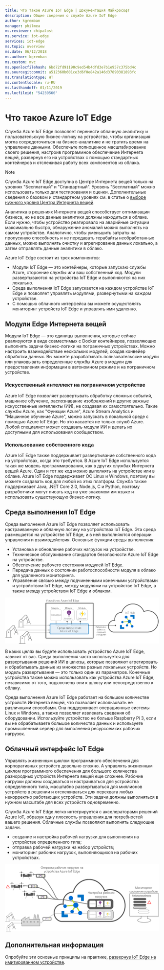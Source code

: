 ```yaml
---
title: Что такое Azure IoT Edge | Документация Майкрософт
description: Общие сведения о службе Azure IoT Edge
author: kgremban
manager: philmea
ms.reviewer: chipalost
ms.service: iot-edge
services: iot-edge
ms.topic: overview
ms.date: 06/12/2018
ms.author: kgremban
ms.custom: mvc
ms.openlocfilehash: 6bd72fd91190c9ed54b4dfd3e7b1e957c375bd4c
ms.sourcegitcommit: a512360b601ce3d6f0e842a146d37890381893fc
ms.translationtype: HT
ms.contentlocale: ru-RU
ms.lasthandoff: 01/11/2019
ms.locfileid: "54230566"
---
```

# <a name="what-is-azure-iot-edge"></a>Что такое Azure IoT Edge

Служба Azure IoT Edge позволяет перенести облачную аналитику и пользовательскую бизнес-логику на устройства, чтобы организация могла сосредоточиться на бизнес-аналитике и не тратить время на управление данными. Обеспечьте полноценное масштабирование своего решения, настроив программное обеспечение Интернета вещей, развернув его на устройствах с помощью стандартных контейнеров и отслеживая работу всех компонентов из облака.

>[!NOTE]
>Служба Azure IoT Edge доступна в Центре Интернета вещей только на уровнях "Бесплатный" и "Стандартный". Уровень "Бесплатный" можно использовать только для тестирования и оценки. Дополнительные сведения о базовом и стандартном уровнях см. в статье о [выборе нужного уровня Центра Интернета вещей](../iot-hub/iot-hub-scaling.md).

Аналитика в решениях Интернета вещей способствует оптимизации бизнеса, но не все данные аналитики должны находиться в облаке. Если нужно, чтобы устройство реагировало на аварийные ситуации максимально быстро, обнаружение аномалий можно выполнять на самом устройстве. Аналогично, чтобы уменьшить затраты на пропускную способность и не передавать терабайты необработанных данных, можно выполнять очистку и агрегирование данных локально, а затем отправлять данные аналитики в облако. 

Azure IoT Edge состоит из трех компонентов:
* Модули IoT Edge — это контейнеры, которые запускаю службы Azure, сторонние службы или ваш собственный код. Модули развертываются на устройства IoT Edge и выполняются на них локально. 
* Среда выполнения IoT Edge запускается на каждом устройстве IoT Edge и позволяет управлять модулями, развернутыми на каждом устройстве. 
* С помощью облачного интерфейса вы можете осуществлять мониторинг устройств IoT Edge и управлять ими удаленно.

## <a name="iot-edge-modules"></a>Модули Edge Интернета вещей

Модули IoT Edge — это единицы выполнения, которые сейчас реализуются в виде совместимых с Docker контейнеров, позволяющих выполнять задачи бизнес-логики на пограничных устройствах. Можно настроить взаимодействие нескольких модулей, создав конвейер обработки данных. Вы можете разрабатывать пользовательские модули или упаковывать определенные службы Azure в модули для предоставления информации в автономном режиме и на пограничном устройстве. 

### <a name="artificial-intelligence-on-the-edge"></a>Искусственный интеллект на пограничном устройстве

Azure IoT Edge позволяет развертывать обработку сложных событий, машинное обучение, распознавание изображений и другие важные искусственные интеллекты (ИИ), не создавая их самостоятельно. Такие службы Azure, как "Функции Azure", Azure Stream Analytics и "Машинное обучение Azure", можно запускать в локальной среде с помощью Azure IoT Edge. Но это касается не только служб Azure. Любой специалист может создавать модули ИИ и делать их доступными для использования сообществом. 

### <a name="bring-your-own-code"></a>Использование собственного кода

Azure IoT Edge также поддерживает развертывание собственного кода на устройствах, когда это требуется. В Azure IoT Edge используется такая же модель программирования, как в других службах Интернета вещей Azure. Один и тот же код можно выполнять на устройстве или в облаке. Azure IoT Edge поддерживает ОС Linux и Windows, поэтому вы можете создавать код для любой из этих платформ. Служба также поддерживает Java, .NET Core 2.0, Node.js, C и Python, поэтому разработчики могут писать код на уже знакомом им языке и использовать существующую бизнес-логику.

## <a name="iot-edge-runtime"></a>Среда выполнения IoT Edge

Среда выполнения Azure IoT Edge позволяет использовать настраиваемую и облачную логику на устройствах IoT Edge. Эта среда размещается на устройстве IoT Edge, и в ней выполняются операции управления и взаимодействия. Основные функции среды выполнения:

* Установка и обновление рабочих нагрузок на устройстве.
* Техническое обслуживание стандартов безопасности Azure IoT Edge на устройстве.
* Обеспечение рабочего состояния модулей IoT Edge.
* Передача данных о состоянии работоспособности модуля в облако для удаленного мониторинга.
* Управление связью между подчиненными конечными устройствами и устройством IoT Edge, между модулями на устройстве IoT Edge, а также между устройством IoT Edge и облаком.

![Отправка аналитических данных и отчетов из среды выполнения IoT Edge в Центр Интернета вещей](./media/about-iot-edge/runtime.png)

В каких целях вы будете использовать устройство Azure IoT Edge, зависит от вас. Среда выполнения часто используется для развертывания решений ИИ в шлюзы, которые позволяют агрегировать и обрабатывать данные из множества разных локальных устройств. Но модель развертывания — это только один из параметров. Конечные устройства также можно использовать как устройства Azure IoT Edge, независимо от того, подключены они к шлюзу или непосредственно к облаку.

Среда выполнения Azure IoT Edge работает на большом количестве устройств Интернета вещей, что позволяет использовать ее различными способами. Она поддерживает операционные системы Linux и Windows, а также позволяет извлекать сведения об оборудовании. Используйте устройство не больше Raspberry Pi 3, если вы не обрабатываете большое количество данных и используете промышленный сервер для выполнения ресурсоемких рабочих нагрузок.

## <a name="iot-edge-cloud-interface"></a>Облачный интерфейс IoT Edge

Управлять жизненным циклом программного обеспечения для корпоративных устройств довольно сложно. А управлять жизненным циклом программного обеспечения для большого количества разнородных устройств Интернета вещей еще сложнее. Рабочие нагрузки должны создаваться и настраиваться для устройства определенного типа, масштабно развертываться для миллионов устройств в решении и отслеживаться для перехвата любых некорректно работающих устройств. Эти задачи должны выполняться в нужном масштабе для всех устройств одновременно.

Служба Azure IoT Edge легко интегрируется с акселераторами решений Azure IoT, образуя одну плоскость управления для потребностей вашего решения. Облачные службы позволяют выполнять следующие задачи.

* создание и настройка рабочей нагрузки для выполнения на устройстве определенного типа;
* отправка рабочей нагрузки на набор устройств;
* мониторинг рабочих нагрузок, выполняющихся на рабочих устройствах.

![Данные телеметрии, аналитики и действия устройств координируются с облаком](./media/about-iot-edge/cloud-interface.png)

## <a name="next-steps"></a>Дополнительная информация

Опробуйте эти основные принципы на практике, [развернув IoT Edge на имитированном устройстве](quickstart.md).

 
